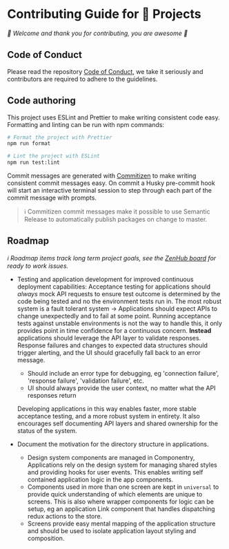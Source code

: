 # Contributing Guide for 🔮 Projects

_👋 Welcome and thank you for contributing, you are awesome 🎉_

## Code of Conduct

Please read the repository [Code of Conduct][], we take it seriously and
contributors are required to adhere to the guidelines.

## Code authoring

This project uses ESLint and Prettier to make writing consistent code easy.
Formatting and linting can be run with npm commands:

```sh
# Format the project with Prettier
npm run format

# Lint the project with ESLint
npm run test:lint
```

Commit messages are generated with [Commitizen][] to make writing consistent
commit messages easy. On commit a Husky pre-commit hook will start an
interactive terminal session to step through each part of the commit message
with prompts.

> ℹ️ Commitizen commit messages make it possible to use Semantic Release to
> automatically publish packages on change to master.

## Roadmap

_ℹ️ Roadmap items track long term project goals, see the [ZenHub board][] for
ready to work issues._

- Testing and application development for improved continuous deployment
  capabilities: Acceptance testing for applications should _always_ mock API
  requests to ensure test outcome is determined by the code being tested and no
  the environment tests run in. The most robust system is a fault tolerant
  system -> Applications should expect APIs to change unexpectedly and to fail
  at some point. Running acceptance tests against unstable environments is not
  the way to handle this, it only provides point in time confidence for a
  continuous concern. **Instead** applications should leverage the API layer to
  validate responses. Response failures and changes to expected data structures
  should trigger alerting, and the UI should gracefully fall back to an error
  message.

  - Should include an error type for debugging, eg 'connection failure',
    'response failure', 'validation failure', etc.
  - UI should always provide the user context, no matter what the API responses
    return

  Developing applications in this way enables faster, more stable acceptance
  testing, and a more robust system in entirety. It also encourages self
  documenting API layers and shared ownership for the status of the system.

- Document the motivation for the directory structure in applications.
  - Design system components are managed in Componentry, Applications rely on
    the design system for managing shared styles and providing hooks for user
    events. This enables writing self contained application logic in the app
    components.
  - Components used in more than one screen are kept in `universal` to provide
    quick understanding of which elements are unique to screens. This is also
    where wrapper components for logic can be setup, eg an application Link
    component that handles dispatching redux actions to the store.
  - Screens provide easy mental mapping of the application structure and should
    be used to isolate application layout styling and composition.

<!-- Links -->
<!-- prettier-ignore-start -->
[Commitizen]:https://commitizen.github.io/cz-cli/
[Code of Conduct]:../CODE_OF_CONDUCT.md
[ZenHub board]:https://github.com/crystal-ball/crystal-ball.github.io#workspaces/-projects-5b88b5c9af3c0a2186966767/board?repos=131720045
<!-- prettier-ignore-end -->

